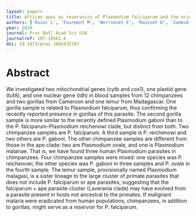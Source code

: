 ```yaml
---
layout: papers
title: African apes as reservoirs of Plasmodium falciparum and the origin and diversification of the Laverania subgenus
authors: ['Duval L', 'Fourment M', 'Nerrienet E', 'Rousset D', 'Sadeuh Mba S', 'Goodman S', 'Andriaholinirina N', 'Randrianarivelojosia M', 'Paul R', 'Robert V', 'Ayala F', 'Ariey F']
year: 2010
journal: Proc Natl Acad Sci USA
journalref: 107:10561-6
doi: 10.1073/pnas.1005435107
---
```


# Abstract

We investigated two mitochondrial genes (cytb and cox1), one plastid gene (tufA), and one nuclear gene (ldh) in blood samples from 12 chimpanzees and two gorillas from Cameroon and one lemur from Madagascar. One gorilla sample is related to Plasmodium falciparum, thus confirming the recently reported presence in gorillas of this parasite. The second gorilla sample is more similar to the recently defined Plasmodium gaboni than to the P. falciparum-Plasmodium reichenowi clade, but distinct from both. Two chimpanzee samples are P. falciparum. A third sample is P. reichenowi and two others are P. gaboni. The other chimpanzee samples are different from those in the ape clade: two are Plasmodium ovale, and one is Plasmodium malariae. That is, we have found three human Plasmodium parasites in chimpanzees. Four chimpanzee samples were mixed: one species was P. reichenowi; the other species was P. gaboni in three samples and P. ovale in the fourth sample. The lemur sample, provisionally named Plasmodium malagasi, is a sister lineage to the large cluster of primate parasites that does not include P. falciparum or ape parasites, suggesting that the falciparum + ape parasite cluster (Laverania clade) may have evolved from a parasite present in hosts not ancestral to the primates. If malignant malaria were eradicated from human populations, chimpanzees, in addition to gorillas, might serve as a reservoir for P. falciparum.